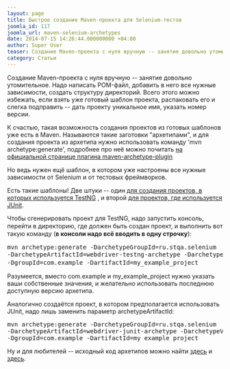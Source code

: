 ```yaml
---
layout: page
title: Быстрое создание Maven-проекта для Selenium-тестов
joomla_id: 117
joomla_url: maven-selenium-archetypes
date: 2014-07-15 14:26:44.000000000 +04:00
author: Super User
teaser: Создание Maven-проекта с нуля вручную -- занятие довольно утомительное. Надо написать POM-файл, добавить в него все нужные зависимости, создать структуру директорий. Всего этого можно избежать, если взять уже готовый шаблон проекта, распаковать его и слегка подправить -- дать проекту уникальное имя, указать номер версии. К счастью, такая возможность создания проектов из готовых шаблонов уже есть в Maven. Но ведь нужен ещё шаблон, в котором уже настроены все нужные зависимости от Selenium и от тестовых фреймворков. Есть такие шаблоны! Две штуки -- один для создания проектов, в которых используется TestNG, и второй для проектов, где используется JUnit.
category: Статьи
---
```

<p>Создание Maven-проекта с нуля вручную -- занятие довольно утомительное. Надо написать POM-файл, добавить в него все нужные зависимости, создать структуру директорий. Всего этого можно избежать, если взять уже готовый шаблон проекта, распаковать его и слегка подправить -- дать проекту уникальное имя, указать номер версии.</p>
<p>К счастью, такая возможность создания проектов из готовых шаблонов уже есть в Maven. Называются такие заготовки "архетипами", и для создания проекта из архетипа нужно использовать команду 'mvn archetype:generate', подробнее про неё можно почитать <a href="http://maven.apache.org/archetype/maven-archetype-plugin/usage.html">на официальной странице плагина maven-archetype-plugin</a></p>
<p>Но ведь нужен ещё шаблон, в котором уже настроены все нужные зависимости от Selenium и от тестовых фреймворков.</p>
<p>Есть такие шаблоны! Две штуки -- один <a href="http://search.maven.org/#search%7Cga%7C1%7Cwebdriver-testng-archetype">для создания проектов, в которых используется TestNG</a> , и второй <a href="http://search.maven.org/#search%7Cga%7C1%7Cwebdriver-junit-archetype">для проектов, где используется JUnit</a>.</p><p><span style="line-height: 1.3em;">Чтобы сгенерировать проект для TestNG, надо запустить консоль, перейти в директорию, где должен быть создан проект, и выполнить вот такую команду (<strong>в консоли надо всё вводить в одну строчку</strong>):</span></p>
<pre>mvn archetype:generate -DarchetypeGroupId=ru.stqa.selenium<br /><span style="line-height: 1.3em;">-DarchetypeArtifactId=webdriver-testng-archetype -DarchetypeVersion=2.0<br />-DgroupId=com.example -DartifactId=my_example_project</span></pre>
<p>Разумеется, вместо com.example и my_example_project нужно указать ваши собственные значения, и желательно использовать последнюю доступную версию архетипа.</p>
<p>Аналогично создаётся проект, в котором предполагается использовать JUnit, надо лишь заменить параметр archetypeArtifactId:</p>
<pre>mvn archetype:generate -DarchetypeGroupId=ru.stqa.selenium<br />-DarchetypeArtifactId=webdriver-junit-archetype -DarchetypeVersion=2.0<br />-DgroupId=com.example -DartifactId=my_example_project</pre>
<p>Ну и для любителей -- исходный код архетипов можно найти <a href="https://github.com/barancev/webdriver-testng-archetype">здесь</a> и <a href="https://github.com/barancev/webdriver-junit-archetype">здесь</a>.</p>
